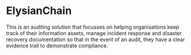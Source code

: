 # ElysianChain

This is an auditing solution that focusses on helping organisations keep track of their information assets, manage incident response and disaster recovery documentation so that in the event of an audit, they have a clear evidence trail to demonstrate compliance.
